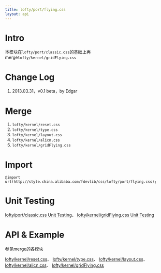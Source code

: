 ```yaml
---
title: lofty/port/flying.css
layout: api
---
```


# Intro

本模块在`lofty/port/classic.css`的基础上再merge`lofty/kernel/gridFlying.css`

# Change Log

1. 2013.03.31，v0.1 beta，by Edgar

# Merge

1. `lofty/kernel/reset.css`
1. `lofty/kernel/type.css`
1. `lofty/kernel/layout.css`
1. `lofty/kernel/alicn.css`
1. `lofty/kernel/gridFlying.css`

# Import

    @import url(http://style.china.alibaba.com/fdevlib/css/lofty/port/flying.css);

# Unit Testing

[lofty/port/classic.css Unit Testing](/tests/specs/port/classic/render.html)、
[lofty/kernel/gridFlying.css Unit Testing](/tests/specs/kernel/grid-flying/render.html)

# API & Example

参见merge的各模块

[lofty/kernel/reset.css](/api/kernel/reset.css.html)、
[lofty/kernel/type.css](/api/kernel/type.css.html)、
[lofty/kernel/layout.css](/api/kernel/layout.css.html)、
[lofty/kernel/alicn.css](/api/kernel/alicn.css.html)、
[lofty/kernel/gridFlying.css](/api/kernel/grid-flying.css.html)
